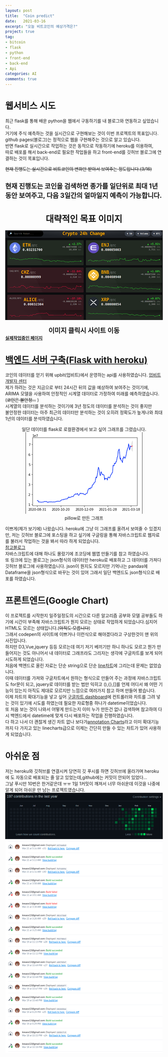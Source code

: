 ```yaml
---
layout: post
title:  "Coin predict"
date:   2021-03-16
excerpt: "오늘 비트코인의 예상가격은?"
project: true
tag:
- bitcoin
- flask
- python
- front-end
- back-end
- Api
categories: AI
comments: true
---
```


# 웹서비스 시도
최근 flask를 통해 배운 python을 웹에서 구동하기를 내 블로그와 연동하고 싶었습니다.  
거기에 주식 예측하는 것을 실시간으로 구현해보는 것이 이번 프로젝트의 목표입니다.  
github pages(블로그)는 정적으로 웹을 구현해주는 것으로 알고 있습니다.  
반면 flask로 실시간으로 작업하는 것은 동적으로 작동하기에 heroku를 이용하여,  
따로 배포를 해서 back-end로 필요한 작업들을 하고 front-end를 깃허브 블로그에 연결하는 것이 목표입니다.

~~현재 진행도는 실시간으로 비트코인의 변화만 받아서 보여주는 정도입니다.(3/16)~~
## 현재 진행도는 코인을 검색하면 종가를 일단위로 최대 1년동안 보여주고, 다음 3일간의 얼마일지 예측이 가능합니다.  

# <center> 대략적인 목표 이미지 </center>


<a href ="https://hsc-1.github.io/coinapp/" ><img src="https://raw.githubusercontent.com/HSC-1/HSC-1.github.io/main/_posts/image/pro.png" alt="목표치"></a>
<center><b><span style="font-size:1.5em"> 이미지 클릭시 사이트 이동</span></b></center>
<a href = 'https://hsc-1.github.io/coinapp/templates/test.html'><b>실제작업중인 페이지</b></a>

# [백엔드 서버 구축(Flask with heroku)](https://hsc-1.github.io/backend/)
코인의 데이터를 얻기 위해 upbit(업비트)에서 운영하는 api를 사용하였습니다. [업비트 개발자 센터](https://docs.upbit.com/)  
제가 하려는 것은 지금으로 부터 24시간 뒤의 값을 예상하여 보여주는 것이기에,  
ARIMA 모델을 사용하여 안정적인 시계열 데이터로 가정하여 미래를 예측하였습니다.(~~코인은 불안정...~~ )  
시계열의 데이터를 분석하는 것이기에 3년 정도의 데이터를 분석하는 것이 좋지만  
불안정한 데이터는 아주 최근의 데이터만 분석하는 것이 오히려 정확도가 높게나와 최대 1년의 데이터를 분석하였습니다.  
<center>일단 데이터를 flask로 로컬환경에서 보고 싶어 그래프를 그렸습니다.</center> 

<center>
<img src="https://raw.githubusercontent.com/HSC-1/HSC-1.github.io/main/_posts/image/back.png">
<br>pillow로 만든 그래프
</center>  

이쁘게(제가 보기에) 나왔습니다. heroku에 그냥 이 그래프를 올려서 보여줄 수 있겠지만, 저는 깃허브 블로그에 포스팅을 하고 싶기에 구글링을 통해 자바스크립트로 웹자료를 불러서 작업하는 것을 봐서 따라 하게 되었습니다.     
[참고블로그](https://towardsdatascience.com/build-a-simple-web-app-with-github-pages-flask-and-heroku-bcb2dacc8331)  
자바스크립트에 대해 하나도 몰랐기에 조코딩에 웹앱 만들기를 참고 하였습니다.  
또 링크에 있는 블로그는 json형식의 데이터만 heroku로 배포하고 그 데이터를 가져다 깃허브 블로그에  사용하였습니다. json이 뭔지도 모르지만 기억나는 pandas에 Dataframe을 json형식으로 바꾸는 것이 있어 그래서 일단 백엔드도 json형식으로 배포를 하였습니다.  

# 프론트엔드(Google Chart)
이 프로젝트를 시작한지 일주일정도의 시간으로 다른 알고리즘 공부와 모델 공부들도 하기에 시간이 부족해 자바스크립트가 뭔지 모르는 상태로 작업하게 되었습니다.심지어 HTML도 모르는 상태입니다.(~~아직도 모릅니다~~)  
그래서 codepen의 사이트에 이쁘거나 이런식으로 해야겠다라고 구상한것이 맨 위의 사진입니다.  
하지만 D3,Vue,jquery 등등 모르는데 여기 저기 베끼기만 하니 하나도 모르고 뭔가 만들어지는 것도 아니어서 내 데이터로 그래프라도 그리자는 생각에 구글차트를 보게 되어 시도하게 되었습니다.  
처음에 백엔드로 올린 자료는 단순 string으로 단순 [line차트](https://developers.google.com/chart/interactive/docs/gallery/linechart)에 그리는데 문제는 없었습니다.  
이때 데이터를 가져와 구글차트에서 원하는 형식으로 만들어 주는 과정에 자바스크립트도 for문이 되고, jquery로 데이터를 받는 법만 익히고 (),{},[]를 언제 어디서 왜 어떤 기능이 있는지 아직도 제대로 모르지만 느낌으로 여러가지 참고 하며 만들어 봤습니다.  
이제 차트의 확대기능을 넣고 싶어 [구글차트 dashboard](https://developers.google.com/chart/interactive/docs/gallery/controls)에 컨트롤러와 차트를 그려 넣는 것이 있기에 시도를 하였는데 필요한 자료형중 하나가 datetime이었습니다.  
또 처음 보는 것이 나와서 어떻게 만드는지 이미 누가 만든건 없나 검색하며 참고하여 다시 백엔드에서 datetime에 맞게 다시 배포하는 작업을 진행하였습니다.  
다 하고 나서 더 괜찮게 생긴 차트 없나 보다가[annotation Charts](https://developers.google.com/chart/interactive/docs/gallery/annotationchart)라고 이미 확대기능까지 다 가지고 있는 linecharts급으로 이제는 간단히 만들 수 있는 차트가 있어 사용하게 되었습니다.  
# 아쉬운 점 
저는 heroku와 깃허브를 연결시켜 당연히 깃 푸시를 하면 깃허브에 올라가며
heroku에 도 자동으로 배포되는 줄 알고 있었는데,github에는 커밋이 안되어 있었다...  
그날 푸시만 10번은 한거같은데 ㅠㅠ 1일 1커밋이 깨져서 너무 아쉬운데 이것을 나중에 알게 되어 아쉬운 만 남는 프로젝트였습니다. 
![](https://raw.githubusercontent.com/HSC-1/HSC-1.github.io/main/_posts/image/github.png)
![](https://raw.githubusercontent.com/HSC-1/HSC-1.github.io/main/_posts/image/heroku.png)

